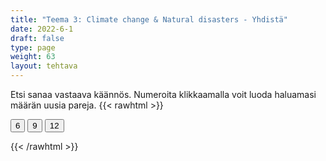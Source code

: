 ```yaml
---
title: "Teema 3: Climate change & Natural disasters - Yhdistä"
date: 2022-6-1
draft: false
type: page
weight: 63
layout: tehtava
---
```

Etsi sanaa vastaava käännös. Numeroita klikkaamalla voit luoda haluamasi määrän uusia pareja.
{{< rawhtml >}}
<link rel="stylesheet" type="text/css" href="/css/yhdistely.css"/>
<div id="nappulat">
    <button id="kuusi">
    6
    </button>
    <button id="yhdeksän">
    9
    </button>
    <button id="kakstoista">
    12
    </button>
    </div>
<div id="tehtava" class="grid grid-cols-2">
 <div><ul id="terms"> </ul></div>
 <div><ul id="defs"> </ul></div>

</div>

<script> 
 
 //Execute a JavaScript immediately after a page has been loaded
window.onload = function() {

  //Data for terms and definitions. This can be stored in a separate .js file, in a JSON file or here in the main file
   var data = {
    terms: [{
     index: 0, text: 'adaptation'
}, { index: 1, text: 'Anthropocene'
}, { index: 2, text: 'atmosphere'
}, { index: 3, text: 'biodiversity'
}, { index: 4, text: 'carbon dioxide, CO2'
}, { index: 5, text: 'carbon footprint'
}, { index: 6, text: 'carbon neutral'
}, { index: 7, text: 'carbon sink'
}, { index: 8, text: 'carbon tax'
}, { index: 9, text: 'climate change'
}, { index: 10, text: 'conservation'
}, { index: 11, text: 'corporate accountability'
}, { index: 12, text: 'eco-anxiety'
}, { index: 13, text: 'ecological restoration'
}, { index: 14, text: 'ecosystem'
}, { index: 15, text: 'emissions trading, cap and trade'
}, { index: 16, text: 'global warming'
}, { index: 17, text: 'greenhouse effect'
}, { index: 18, text: 'greenhouse gas'
}, { index: 19, text: 'green transition'
}, { index: 20, text: 'greenwash'
}, { index: 21, text: 'intergenerational equity'
}, { index: 22, text: 'methane'
}, { index: 23, text: 'mitigation'
}, { index: 24, text: 'offsetting'
}, { index: 25, text: 'solar irradiance'
}, { index: 26, text: 'sustainability'
}, { index: 27, text: 'sustainable development'
}, { index: 28, text: 'tipping point'
}, { index: 29, text: 'algal bloom'
}, { index: 30, text: 'Arctic shrinkage'
}, { index: 31, text: 'avalanche'
}, { index: 32, text: 'biodiversity loss'
}, { index: 33, text: 'blizzard'
}, { index: 34, text: 'coral bleaching'
}, { index: 35, text: 'cyclone, hurricane, typhoon'
}, { index: 36, text: 'deforestation'
}, { index: 37, text: 'desertification'
}, { index: 38, text: 'drought'
}, { index: 39, text: 'earthquake'
}, { index: 40, text: 'eutrophication'
}, { index: 41, text: 'heatwave'
}, { index: 42, text: 'flood'
}, { index: 43, text: 'landslide'
}, { index: 44, text: 'ocean acidification'
}, { index: 45, text: 'ozone depletion'
}, { index: 46, text: 'sea level rise'
}, { index: 47, text: 'volcanic eruption'
}, { index: 48, text: 'wildfire'


},

    ],

  definitions: [{
    
     index: 0, text: 'sopeutuminen'
}, { index: 1, text: 'antroposeeni, ihmisen vaikutuksen aikakausi'
}, { index: 2, text: 'ilmakehä'
}, { index: 3, text: 'luonnon monimuotoisuus'
}, { index: 4, text: 'hiilidioksidi'
}, { index: 5, text: 'hiilijalanjälki'
}, { index: 6, text: 'hiilineutraali'
}, { index: 7, text: 'hiilinielu'
}, { index: 8, text: 'hiilivero'
}, { index: 9, text: 'ilmastonmuutos'
}, { index: 10, text: 'ympäristönsuojelu'
}, { index: 11, text: 'yritysvastuu'
}, { index: 12, text: 'ilmastoahdistus'
}, { index: 13, text: 'luonnon ennallistaminen'
}, { index: 14, text: 'ekosysteemi'
}, { index: 15, text: 'päästökauppa'
}, { index: 16, text: 'ilmaston lämpeneminen'
}, { index: 17, text: 'kasvihuoneilmiö'
}, { index: 18, text: 'kasvihuonekaasu'
}, { index: 19, text: 'vihreä siirtymä'
}, { index: 20, text: 'viherpesu'
}, { index: 21, text: 'sukupolvien välinen tasa-arvo'
}, { index: 22, text: 'metaani'
}, { index: 23, text: 'lieventäminen'
}, { index: 24, text: 'kompensaatio, hyvitys'
}, { index: 25, text: 'auringon säteily'
}, { index: 26, text: 'kestävyys'
}, { index: 27, text: 'kestävä kehitys'
}, { index: 28, text: 'keikahduspiste, kriittinen piste'
}, { index: 29, text: 'leväkukinta'
}, { index: 30, text: 'arktisen alueen kutistuminen'
}, { index: 31, text: 'lumivyöry'
}, { index: 32, text: 'luontokato'
}, { index: 33, text: 'lumimyrsky'
}, { index: 34, text: 'korallien vaaleneminen'
}, { index: 35, text: 'trooppinen hirmumyrsky'
}, { index: 36, text: 'metsäkato'
}, { index: 37, text: 'aavikoituminen'
}, { index: 38, text: 'kuivuus'
}, { index: 39, text: 'maanjäristys'
}, { index: 40, text: 'rehevöityminen'
}, { index: 41, text: 'helleaalto'
}, { index: 42, text: 'tulva'
}, { index: 43, text: 'maanvyöry'
}, { index: 44, text: 'merien happamoituminen'
}, { index: 45, text: 'otsonikato'
}, { index: 46, text: 'merenpinnan nousu'
}, { index: 47, text: 'tulivuorenpurkaus'
}, { index: 48, text: 'maastopalo'



},

    ],
    //this creates matches for indexes. This is a sort of an Answer Sheet
    pairs: {
      0: 0,
      1: 1,
      2: 2,
      3: 3,
      4: 4,
      5: 5,
      6: 6,
      7: 7,
      8: 8,
      9: 9,
      10: 10,
      11: 11,
      12: 12,
      13: 13,
      14: 14,
      15: 15,
      16: 16,
      17: 17,
      18: 18,
      19: 19,
      20: 20,
      21: 21,
      22: 22,
      23: 23,
      24: 24,
      25: 25,
      26: 26,
      27: 27,
      28: 28,
      29: 29,
      30: 30,
      31: 31,
      32: 32,
      33: 33,
      34: 34,
      35: 35,
      36: 36,
      37: 37,
      38: 38,
      39: 39,
      40: 40,
      41: 41,
      42: 42,
      43: 43,
      44: 44,
      45: 45,
      46: 46,
      47: 47,
      48: 48,
    }
  };
    
for (var a=[],i=0;i<49;++i) a[i]=i;

function shufflee(array) {
  var tmp, current, top = array.length;
  if(top) while(--top) {
    current = Math.floor(Math.random() * (top + 1));
    tmp = array[current];
    array[current] = array[top];
    array[top] = tmp;
  }
  return array;
}

a = shufflee(a);
  

  var selectedTerm = null, //to make sure none is selected onload
    selectedDef = null,
    termsContainer = document.querySelector("#terms"), //list of terms
    defsContainer = document.querySelector("#defs"); //list of definitions

  //This function takes two arguments, that is one term and one def to compare if they match. It returns True or False after compairing values of the "pairs" object property.     
  function isMatch(termIndex, defIndex) {
    return data.pairs[termIndex] === defIndex;
  }

  //This function adds HTML elements and content to the specified container (UL).
  function createListHTML(list, container) {
    container.innerHTML = ""; //first, clean up any existing LI elements
    for (var i = 0; i < 49; i++) {
      container.innerHTML = container.innerHTML + "<li data-index='" + list[i]["index"] + "'>" + "<span>" + list[i]["text"] + "</span>" + "</li>";

    }
  }

function addCSS(css){
  var elem=document.createElement('style');
  if(elem.styleSheet && !elem.sheet)elem.styleSheet.cssText=css;
  else elem.appendChild(document.createTextNode(css));
  document.getElementsByTagName('head')[0].appendChild(elem); 
}

  createListHTML(data.terms, termsContainer);
  createListHTML(data.definitions, defsContainer);

  //listen for a "click" event on a list of Terms and store the clicked object in the target object
  termsContainer.addEventListener("click", function(e) {
    var target = e.target.parentNode;
    if (target.className === "score")
      return;
    var termIndex = Number(target.getAttribute("data-index"));
    //the condition is that only one LI can be selected
    if (selectedTerm !== null && selectedTerm !== termIndex) {
      termsContainer.querySelector("li[data-index='" + selectedTerm + "']").removeAttribute("data-selected");
    }

    //deletion of the decoration
    if (target.hasAttribute("data-selected")) {
      target.removeAttribute("data-selected");
      selectedTerm = null;
    }
    //selecting on click	
    else {
      target.setAttribute("data-selected", true);
      selectedTerm = termIndex;
    }

    if (selectedTerm !== null && selectedDef !== null) {
      var term = document.querySelector("#terms [data-index='" + selectedTerm + "']");
      var def = document.querySelector("#defs [data-index='" + selectedDef + "']");
      if (isMatch(selectedTerm, selectedDef)) {
				term.className = "score";
        def.className = "score";
  			numero++;
   			term.style.order = (numero);
   			def.style.order = (numero);
            }
      selectedTerm = null;
      selectedDef = null;
      term.removeAttribute("data-selected");
      def.removeAttribute("data-selected");
			    }
  })

  defsContainer.addEventListener("click", function(e) {
    var target = e.target.parentNode;
    if (target.className === "score")
      return;
    var defIndex = Number(target.getAttribute("data-index"));
    var defText = Number(target.getAttribute("data-index"))

    if (selectedDef !== null && selectedDef !== defIndex) {
      defsContainer.querySelector("li[data-index='" + selectedDef + "']").removeAttribute("data-selected");
    }

    if (target.hasAttribute("data-selected"))
      target.removeAttribute("data-selected");
    else
      target.setAttribute("data-selected", true);
    selectedDef = Number(target.getAttribute("data-index"));
    if (selectedTerm !== null && selectedDef !== null) {
      //var term = document.querySelector("#terms [data-index='"+selectedTerm+"']");
      var term = termsContainer.querySelector("[data-index='" + selectedTerm + "']");
      //var def = document.querySelector("#defs [data-index='"+selectedDef+"']");
      var def = defsContainer.querySelector("[data-index='" + selectedDef + "']");
      if (isMatch(selectedTerm, selectedDef)) {
				term.className = "score";
        def.className = "score";
  			numero++;
   			term.style.order = (numero);
   			def.style.order = (numero);
       }
      
      selectedTerm = null; //poista napautusten valinta
      selectedDef = null; //poista napautusten valinta
      term.removeAttribute("data-selected");
      def.removeAttribute("data-selected");
    }
  })

  function shuffle() {
    randomSort(data.terms)
    randomSort(data.definitions)
    createListHTML(data.terms, termsContainer)
    createListHTML(data.definitions, defsContainer)
    addCSS("div#tehtava li[data-index]{display: none;}")
    addCSS("div#tehtava li[data-index='" + a[0] + "']{display: flex;}")
		addCSS("div#tehtava li[data-index='" + a[1] + "']{display: flex;}")
    addCSS("div#tehtava li[data-index='" + a[2] + "']{display: flex;}")
    addCSS("div#tehtava li[data-index='" + a[3] + "']{display: flex;}")
    addCSS("div#tehtava li[data-index='" + a[4] + "']{display: flex;}")
    addCSS("div#tehtava li[data-index='" + a[5] + "']{display: flex;}")
  }
  
    function shuffle9() {
    randomSort(data.terms)
    randomSort(data.definitions)
    createListHTML(data.terms, termsContainer)
    createListHTML(data.definitions, defsContainer)
		addCSS("div#tehtava li[data-index]{display: none;}")
    addCSS("div#tehtava li[data-index='" + a[0] + "']{display: flex;}")
		addCSS("div#tehtava li[data-index='" + a[1] + "']{display: flex;}")
    addCSS("div#tehtava li[data-index='" + a[2] + "']{display: flex;}")
    addCSS("div#tehtava li[data-index='" + a[3] + "']{display: flex;}")
    addCSS("div#tehtava li[data-index='" + a[4] + "']{display: flex;}")
    addCSS("div#tehtava li[data-index='" + a[5] + "']{display: flex;}")
    addCSS("div#tehtava li[data-index='" + a[6] + "']{display: flex;}")
    addCSS("div#tehtava li[data-index='" + a[7] + "']{display: flex;}")
    addCSS("div#tehtava li[data-index='" + a[8] + "']{display: flex;}")
  }
  
      function shuffle12() {
    randomSort(data.terms)
    randomSort(data.definitions)
    createListHTML(data.terms, termsContainer)
    createListHTML(data.definitions, defsContainer)
addCSS("div#tehtava li[data-index]{display: none;}")
    addCSS("div#tehtava li[data-index='" + a[0] + "']{display: flex;}")
		addCSS("div#tehtava li[data-index='" + a[1] + "']{display: flex;}")
    addCSS("div#tehtava li[data-index='" + a[2] + "']{display: flex;}")
    addCSS("div#tehtava li[data-index='" + a[3] + "']{display: flex;}")
    addCSS("div#tehtava li[data-index='" + a[4] + "']{display: flex;}")
    addCSS("div#tehtava li[data-index='" + a[5] + "']{display: flex;}")
    addCSS("div#tehtava li[data-index='" + a[6] + "']{display: flex;}")
    addCSS("div#tehtava li[data-index='" + a[7] + "']{display: flex;}")
    addCSS("div#tehtava li[data-index='" + a[8] + "']{display: flex;}")
    addCSS("div#tehtava li[data-index='" + a[9] + "']{display: flex;}")
		addCSS("div#tehtava li[data-index='" + a[10] + "']{display: flex;}")
    addCSS("div#tehtava li[data-index='" + a[11] + "']{display: flex;}")
    addCSS("div#tehtava li[data-index='" + a[12] + "']{display: flex;}")
  }
  
  
  function randomSort(array) {
    var currentIndex = array.length,
      temporaryValue, randomIndex;

    // While there remain elements to shuffle...

    while (currentIndex !== 0) {

      // Pick a remaining element...
      randomIndex = Math.floor(Math.random() * currentIndex);
      currentIndex -= 1;

      // And swap it with the current element. SWAP
      temporaryValue = array[currentIndex];
      array[currentIndex] = array[randomIndex];
      array[randomIndex] = temporaryValue;
    }

    return array;
  }

  shuffle(); 
  
  document.getElementById("kuusi").addEventListener("click", function() {
        shuffle();
        a = shufflee(a);
      }   
       )
  document.getElementById("yhdeksän").addEventListener("click", function() {
        shuffle9();
        a = shufflee(a);
      }   
       )
  document.getElementById("kakstoista").addEventListener("click", function() {
        shuffle12();
        a = shufflee(a);
      }   
       )
       
  }

var numero = 0;

</script>
{{< /rawhtml >}}